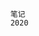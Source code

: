                                                                  笔记
                                                                 2020 



